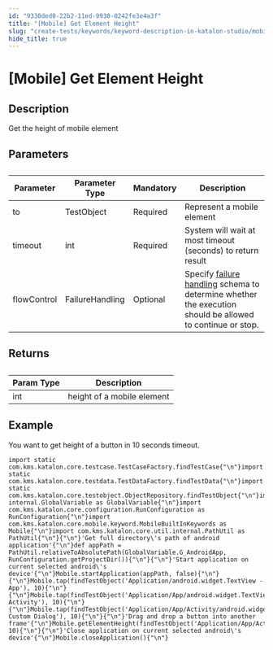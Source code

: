 ```yaml
---
id: "9330ded0-22b2-11ed-9930-0242fe3e4a3f"
title: "[Mobile] Get Element Height"
slug: "create-tests/keywords/keyword-description-in-katalon-studio/mobile-keywords/mobile-get-element-height"
hide_title: true
---
```


# <a id="id_0" class="anchor_top_offset"/><a id="ariaid-title1" class="anchor_top_offset"/>[Mobile] Get Element Height


## <a id="id_0__id_1" class="anchor_top_offset"/>Description

              
<p xmlns="http://www.w3.org/1999/xhtml" className="p">Get the height of mobile element</p> 
      

## <a id="id_0__id_2" class="anchor_top_offset"/>Parameters

              
<table xmlns="http://www.w3.org/1999/xhtml" className="table anchor_top_offset" id="id_0__13196ef9-e81c-45e5-8cf7-b3508929f8a0"><caption /><thead className="thead"><tr className><th className="entry anchor_top_offset" id="id_0__13196ef9-e81c-45e5-8cf7-b3508929f8a0__entry__1">Parameter</th><th className="entry anchor_top_offset" id="id_0__13196ef9-e81c-45e5-8cf7-b3508929f8a0__entry__2">Parameter Type</th><th className="entry anchor_top_offset" id="id_0__13196ef9-e81c-45e5-8cf7-b3508929f8a0__entry__3">Mandatory</th><th className="entry anchor_top_offset" id="id_0__13196ef9-e81c-45e5-8cf7-b3508929f8a0__entry__4">Description</th></tr></thead><tbody className="tbody"><tr className><td className="entry" headers="id_0__13196ef9-e81c-45e5-8cf7-b3508929f8a0__entry__1 id_0__13196ef9-e81c-45e5-8cf7-b3508929f8a0__entry__2 id_0__13196ef9-e81c-45e5-8cf7-b3508929f8a0__entry__3 id_0__13196ef9-e81c-45e5-8cf7-b3508929f8a0__entry__4 ">to</td><td className="entry" headers="id_0__13196ef9-e81c-45e5-8cf7-b3508929f8a0__entry__1 id_0__13196ef9-e81c-45e5-8cf7-b3508929f8a0__entry__2 id_0__13196ef9-e81c-45e5-8cf7-b3508929f8a0__entry__3 id_0__13196ef9-e81c-45e5-8cf7-b3508929f8a0__entry__4 ">TestObject</td><td className="entry" headers="id_0__13196ef9-e81c-45e5-8cf7-b3508929f8a0__entry__1 id_0__13196ef9-e81c-45e5-8cf7-b3508929f8a0__entry__2 id_0__13196ef9-e81c-45e5-8cf7-b3508929f8a0__entry__3 id_0__13196ef9-e81c-45e5-8cf7-b3508929f8a0__entry__4 ">Required</td><td className="entry" headers="id_0__13196ef9-e81c-45e5-8cf7-b3508929f8a0__entry__1 id_0__13196ef9-e81c-45e5-8cf7-b3508929f8a0__entry__2 id_0__13196ef9-e81c-45e5-8cf7-b3508929f8a0__entry__3 id_0__13196ef9-e81c-45e5-8cf7-b3508929f8a0__entry__4 ">Represent a mobile element</td></tr><tr className><td className="entry" headers="id_0__13196ef9-e81c-45e5-8cf7-b3508929f8a0__entry__1 id_0__13196ef9-e81c-45e5-8cf7-b3508929f8a0__entry__2 id_0__13196ef9-e81c-45e5-8cf7-b3508929f8a0__entry__3 id_0__13196ef9-e81c-45e5-8cf7-b3508929f8a0__entry__4 ">timeout</td><td className="entry" headers="id_0__13196ef9-e81c-45e5-8cf7-b3508929f8a0__entry__1 id_0__13196ef9-e81c-45e5-8cf7-b3508929f8a0__entry__2 id_0__13196ef9-e81c-45e5-8cf7-b3508929f8a0__entry__3 id_0__13196ef9-e81c-45e5-8cf7-b3508929f8a0__entry__4 ">int</td><td className="entry" headers="id_0__13196ef9-e81c-45e5-8cf7-b3508929f8a0__entry__1 id_0__13196ef9-e81c-45e5-8cf7-b3508929f8a0__entry__2 id_0__13196ef9-e81c-45e5-8cf7-b3508929f8a0__entry__3 id_0__13196ef9-e81c-45e5-8cf7-b3508929f8a0__entry__4 ">Required</td><td className="entry" headers="id_0__13196ef9-e81c-45e5-8cf7-b3508929f8a0__entry__1 id_0__13196ef9-e81c-45e5-8cf7-b3508929f8a0__entry__2 id_0__13196ef9-e81c-45e5-8cf7-b3508929f8a0__entry__3 id_0__13196ef9-e81c-45e5-8cf7-b3508929f8a0__entry__4 ">System will wait at most timeout (seconds) to return         result</td></tr><tr className><td className="entry" headers="id_0__13196ef9-e81c-45e5-8cf7-b3508929f8a0__entry__1 id_0__13196ef9-e81c-45e5-8cf7-b3508929f8a0__entry__2 id_0__13196ef9-e81c-45e5-8cf7-b3508929f8a0__entry__3 id_0__13196ef9-e81c-45e5-8cf7-b3508929f8a0__entry__4 ">flowControl</td><td className="entry" headers="id_0__13196ef9-e81c-45e5-8cf7-b3508929f8a0__entry__1 id_0__13196ef9-e81c-45e5-8cf7-b3508929f8a0__entry__2 id_0__13196ef9-e81c-45e5-8cf7-b3508929f8a0__entry__3 id_0__13196ef9-e81c-45e5-8cf7-b3508929f8a0__entry__4 ">FailureHandling</td><td className="entry" headers="id_0__13196ef9-e81c-45e5-8cf7-b3508929f8a0__entry__1 id_0__13196ef9-e81c-45e5-8cf7-b3508929f8a0__entry__2 id_0__13196ef9-e81c-45e5-8cf7-b3508929f8a0__entry__3 id_0__13196ef9-e81c-45e5-8cf7-b3508929f8a0__entry__4 ">Optional</td><td className="entry" headers="id_0__13196ef9-e81c-45e5-8cf7-b3508929f8a0__entry__1 id_0__13196ef9-e81c-45e5-8cf7-b3508929f8a0__entry__2 id_0__13196ef9-e81c-45e5-8cf7-b3508929f8a0__entry__3 id_0__13196ef9-e81c-45e5-8cf7-b3508929f8a0__entry__4 ">Specify <a className="xref" href="/docs/maintain/configure-failure-handling-settings-in-katalon-studio">failure handling</a> schema to         determine whether the execution should be allowed to continue or         stop.</td></tr></tbody></table> 
      

## <a id="id_0__id_3" class="anchor_top_offset"/>Returns

              
<table xmlns="http://www.w3.org/1999/xhtml" className="table anchor_top_offset" id="id_0__d81f756c-f537-4dd0-8447-cd320f8e2136"><caption /><thead className="thead"><tr className><th className="entry anchor_top_offset" id="id_0__d81f756c-f537-4dd0-8447-cd320f8e2136__entry__1">Param Type</th><th className="entry anchor_top_offset" id="id_0__d81f756c-f537-4dd0-8447-cd320f8e2136__entry__2">Description</th></tr></thead><tbody className="tbody"><tr className><td className="entry" headers="id_0__d81f756c-f537-4dd0-8447-cd320f8e2136__entry__1 id_0__d81f756c-f537-4dd0-8447-cd320f8e2136__entry__2 ">int</td><td className="entry" headers="id_0__d81f756c-f537-4dd0-8447-cd320f8e2136__entry__1 id_0__d81f756c-f537-4dd0-8447-cd320f8e2136__entry__2 ">height of a mobile element</td></tr></tbody></table> 
      

## <a id="id_0__id_4" class="anchor_top_offset"/>Example

              
<p xmlns="http://www.w3.org/1999/xhtml" className="p">You want to get height of a button in 10 seconds timeout.</p> 
              
<pre xmlns="http://www.w3.org/1999/xhtml" className="pre codeblock"><code>import static com.kms.katalon.core.testcase.TestCaseFactory.findTestCase{"\n"}import static com.kms.katalon.core.testdata.TestDataFactory.findTestData{"\n"}import static com.kms.katalon.core.testobject.ObjectRepository.findTestObject{"\n"}import internal.GlobalVariable as GlobalVariable{"\n"}import com.kms.katalon.core.configuration.RunConfiguration as RunConfiguration{"\n"}import com.kms.katalon.core.mobile.keyword.MobileBuiltInKeywords as Mobile{"\n"}import com.kms.katalon.core.util.internal.PathUtil as PathUtil{"\n"}{"\n"}'Get full directory\'s path of android application'{"\n"}def appPath = PathUtil.relativeToAbsolutePath(GlobalVariable.G_AndroidApp, RunConfiguration.getProjectDir()){"\n"}{"\n"}'Start application on current selected android\'s device'{"\n"}Mobile.startApplication(appPath, false){"\n"}{"\n"}Mobile.tap(findTestObject('Application/android.widget.TextView - App'), 10){"\n"}{"\n"}Mobile.tap(findTestObject('Application/App/android.widget.TextView-Activity'), 10){"\n"}{"\n"}Mobile.tap(findTestObject('Application/App/Activity/android.widget.TextView-Custom Dialog'), 10){"\n"}{"\n"}'Drag and drop a button into another frame'{"\n"}Mobile.getElementHeight(findTestObject('Application/App/Activity/android.widget.Button'), 10){"\n"}{"\n"}'Close application on current selected android\'s device'{"\n"}Mobile.closeApplication(){"\n"}</code></pre> 
            
